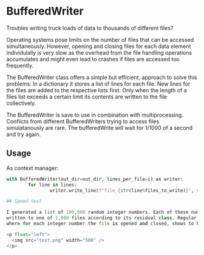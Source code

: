 # BufferedWriter

Troubles writing truck loads of data to thousands of different files?

Operating systems pose limits on the number of files that can be accessed simultaneously.
However, opening and closing files for each data element individulally is very slow as the
overhead from the file handling operations accumulates and might even lead to crashes if
files are accessed too frequently.

The BufferedWriter class offers a simple but efficient, approach to solve this problems:
In a dictionary it stores a list of lines for each file. New lines for the files are added
to the respective lists first. Only when the length of a files list exceeds a certain limit
its contents are written to the file collectively.

The BufferedWriter is save to use in combination with multiprocessing.
Conflicts from different BufferedWriters trying to access files simulatanously are rare.
The bufferedWrite will wait for 1/1000 of a second and try again.

## Usage

As context manager:

```python
with BufferedWriter(out_dir=out_dir, lines_per_file=i) as writer:
        for line in lines:
                writer.write_line(f"file_{str(line%files_to_write)}", str(line))

## Speed test 

I generated a list of 100,000 random integer numbers. Each of these numbers should be
written to one of 1,000 files according to its residual class. Regular writing,
where for each integer number the file is opened and closed, shows to be much slower.

<p float="left">
  <img src="test.png" width="500" /> 
</p>

